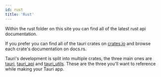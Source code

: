 ```yaml
---
id: rust
title: 'Rust'
---
```


Within the rust folder on this site you can find all of the latest rust api documentation.

If you prefer you can find all of the tauri crates on <a href="https://crates.io/search?q=tauri" target="_blank">crates.io</a> and browse each crate's documentation on docs.rs.

Tauri's development is split into multiple crates, the three main ones are <a href="https://docs.rs/tauri/" target="_blank">tauri</a>, <a href="https://docs.rs/tauri_api/" target="_blank">tauri_api</a> and <a href="https://docs.rs/tauri_utils/" target="_blank">tauri_utils</a>. These are the three you'll want to reference while making your Tauri app.
